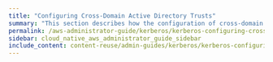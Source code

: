 ```yaml
---
title: "Configuring Cross-Domain Active Directory Trusts"
summary: "This section describes how the configuration of cross-domain Active Directory (AD) trusts supports NFSv4.1 with Kerberos."
permalink: /aws-administrator-guide/kerberos/kerberos-configuring-cross-domain-active-directory-trusts.html
sidebar: cloud_native_aws_administrator_guide_sidebar
include_content: content-reuse/admin-guides/kerberos/kerberos-configuring-cross-domain-active-directory-trusts.md
---
```


